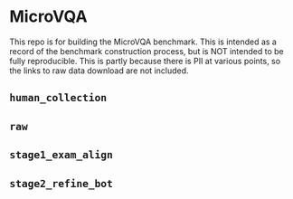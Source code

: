 # MicroVQA
This repo is for building the MicroVQA benchmark. This is intended as a record of the benchmark construction process, but is NOT intended to be fully reproducible. This is partly because there is PII at various points, so the links to raw data download are not included. 

## `human_collection`
## `raw`
## `stage1_exam_align` 
## `stage2_refine_bot`
